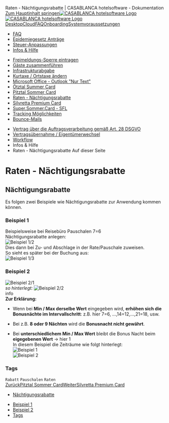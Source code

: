 Raten - Nächtigungsrabatte | CASABLANCA hotelsoftware - Dokumentation  
[Zum Hauptinhalt springen](https://docs.casablanca.at/faq/info_help/accommodation_discounts/#__docusaurus_skipToContent_fallback)[![CASABLANCA hotelsoftware Logo](https://docs.casablanca.at/img/logo.png) ![CASABLANCA hotelsoftware Logo](https://docs.casablanca.at/img/Casablanca_LOGO_2022_neg.png)](https://docs.casablanca.at/) [Desktop](https://docs.casablanca.at/desktop/desktop/)[Cloud](https://docs.casablanca.at/cloud/cloud_systems/)[FAQ](https://docs.casablanca.at/faq)[Onboarding](https://docs.casablanca.at/onboarding/fiscalization)[Systemvoraussetzungen](https://docs.casablanca.at/system_requirements)  
* [FAQ](https://docs.casablanca.at/faq/)
* [Epidemiegesetz Anträge](https://docs.casablanca.at/faq/epidemic_law/)
* [Steuer-Anpassungen](https://docs.casablanca.at/faq/change_of_taxes/)
* [Infos & Hilfe](https://docs.casablanca.at/faq/info_help/block_vacancies)
+ [Freimeldungs-Sperre eintragen](https://docs.casablanca.at/faq/info_help/block_vacancies)
+ [Gäste zusammenführen](https://docs.casablanca.at/faq/info_help/guest_duplicates)
+ [Infrastrukturabgabe](https://docs.casablanca.at/faq/info_help/infrastructure_fee)
+ [Kurtaxe / Ortstaxe ändern](https://docs.casablanca.at/faq/info_help/kurtaxe_adjustment)
+ [Microsoft Office - Outlook "Nur Text"](https://docs.casablanca.at/faq/info_help/outlook_only_text)
+ [Ötztal Summer Card](https://docs.casablanca.at/faq/info_help/oetztal_summer_card_2025)
+ [Pitztal Sommer Card](https://docs.casablanca.at/faq/info_help/pitztal_summer_card)
+ [Raten - Nächtigungsrabatte](https://docs.casablanca.at/faq/info_help/accommodation_discounts)
+ [Silvretta Premium Card](https://docs.casablanca.at/faq/info_help/silvretta_premium_card)
+ [Super.Sommer.Card - SFL](https://docs.casablanca.at/faq/info_help/super_summer_card)
+ [Tracking Möglichkeiten](https://docs.casablanca.at/faq/info_help/tracking)
+ [Bounce-Mails](https://docs.casablanca.at/faq/info_help/bounce_mails)
* [Vertrag über die Auftragsverarbeitung gemäß Art. 28 DSGVO](https://docs.casablanca.at/faq/dsgvo/)
* [Vertragsübernahme / Eigentümerwechsel](https://docs.casablanca.at/faq/customer_change/)
* [Workflow](https://docs.casablanca.at/faq/workflow/)  
* Infos & Hilfe
* Raten - Nächtigungsrabatte
Auf dieser Seite

# Raten - Nächtigungsrabatte  
## Nächtigungsrabatte[](https://docs.casablanca.at/faq/info_help/accommodation_discounts/#nächtigungsrabatte "Direkter Link zu Nächtigungsrabatte")  
Es folgen zwei Beispiele wie Nächtigungsrabatte zur Anwendung kommen können.

### Beispiel 1[](https://docs.casablanca.at/faq/info_help/accommodation_discounts/#beispiel-1 "Direkter Link zu Beispiel 1")  
Beispielsweise bei Reisebüro Pauschalen 7=6  
Nächtigungsrabatte anlegen:  
![Beispiel 1/2](https://docs.casablanca.at/assets/images/example_1_2-ffa607ad76def9fb49f5e12872e99305.png "Beispiel 1/2")  
Dies dann bei Zu- und Abschlage in der Rate/Pauschale zuweisen.  
So sieht es später bei der Buchung aus:  
![Beispiel 1/3](https://docs.casablanca.at/assets/images/example_1_3-4b90b11b6fd4a8f6d1c72fbed12399f6.png "Beispiel 1/3")

### Beispiel 2[](https://docs.casablanca.at/faq/info_help/accommodation_discounts/#beispiel-2 "Direkter Link zu Beispiel 2")  
![Beispiel 2/1](https://docs.casablanca.at/assets/images/example_2_1-bba7ec7c0533f6eba02218fb1b1a00a9.png "Beispiel 2/1")  
*so hinterlegt:*
![Beispiel 2/2](https://docs.casablanca.at/assets/images/example_2_2-380cecd543b0411c9361781fcf467a78.png "Beispiel 2/2")  
info  
**Zur Erklärung:**  
* Wenn bei **Min / Max derselbe Wert** eingegeben wird, **erhöhen sich die Bonusnächte im Intervallschritt**: z.B. hier 7=6, …,14=12,…,21=18, usw.
+ Bei z.B. **8 oder 9 Nächten** wird die **Bonusnacht nicht gewährt**.
* Bei **unterschiedlichem Min / Max Wert** bleibt die Bonus Nacht beim **eigegebenen Wert** -> hier 1  
In diesem Beispiel die Zeiträume wie folgt hinterlegt:  
![Beispiel 1](https://docs.casablanca.at/assets/images/example_1-280858e0f5e0e8282e42bc7c037ace59.png "Beispiel 1")  
![Beispiel 2](https://docs.casablanca.at/assets/images/example_2-c76d03ef5116c63713421d3b1b14e845.png "Beispiel 2")

### Tags[](https://docs.casablanca.at/faq/info_help/accommodation_discounts/#tags "Direkter Link zu Tags")  
`Rabatt` `Pauschalen` `Raten`  
[ZurückPitztal Sommer Card](https://docs.casablanca.at/faq/info_help/pitztal_summer_card)[WeiterSilvretta Premium Card](https://docs.casablanca.at/faq/info_help/silvretta_premium_card)  
* [Nächtigungsrabatte](https://docs.casablanca.at/faq/info_help/accommodation_discounts/#nächtigungsrabatte)
+ [Beispiel 1](https://docs.casablanca.at/faq/info_help/accommodation_discounts/#beispiel-1)
+ [Beispiel 2](https://docs.casablanca.at/faq/info_help/accommodation_discounts/#beispiel-2)
+ [Tags](https://docs.casablanca.at/faq/info_help/accommodation_discounts/#tags)